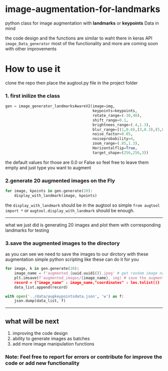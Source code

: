 # image-augmentation-for-landmarks
python class for image augmentation with **landmarks** or **keypoints** Data in mind

the code design and the functions are similar to waht there in keras API `image_Data_generator` 
most of the functionality and more are coming soon with other improvements

# How to use it 
clone the repo then place the augtool.py file in the project folder

### 1. first inilize the class 
```python
gen = image_generator_landmarksAwareV2(image=img,
                                       keypoints=keypoints,
                                       rotate_range=(-30,40),
                                       shift_range=0.1,
                                       brightnees_range=(.4,1.3),
                                       blur_range=[(1,0.6),(3,0.3),(5,0.1)],
                                       noise_factor=0.05,
                                       noiseprobability=4,
                                       zoom_range=(.85,1.3),
                                       Horizontalflip=True,
                                       target_shape=(256,256,3))
```
the default values for those are 0.0 or False so feel free to leave them empty and just type you want to augment 

### 2.generate 20 augmented images on the Fly
```python 
for image, kpoints in gen.generate(20):
    display_with_landmark(image, kpoints)
```

the ``display_with_landmark`` should be in the augtool so simple `from augtool import *`
or `augtool.display_with_landmark` should be enough.
<hr>
what we just did is generating 20 images and plot them with corresponding landmarks for testing

### 3.save the augmented images to the directory
as you can see we need to save the images to our dirctory with these augmentation
simple python scripting like these can do it for you 
```python
for image, k in gen.generate(20):
    image_name = f'augmented_{uuid.uuid1()}.jpeg' # get random image name
    plt.imsave(f'augmented_images/{image_name}, img) # save the augmented image
    record = {"image_name" : image_name,"coordinates" : lms.tolist()}
    data_list.append(record)

with open('../data/augkeypointsdata.json', 'w') as f:
    json.dump(data_list, f)
```
 
<hr> 

## what will be next
1. improving the code design
2. ability to generate images as batches
3. add more image manipulation functions

### Note: Feel free to report for errors or contribute for improve the code or add new functionality
